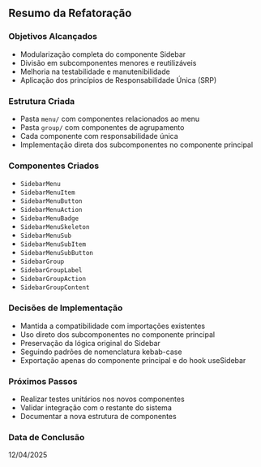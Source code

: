 ## Resumo da Refatoração

### Objetivos Alcançados
- Modularização completa do componente Sidebar
- Divisão em subcomponentes menores e reutilizáveis
- Melhoria na testabilidade e manutenibilidade
- Aplicação dos princípios de Responsabilidade Única (SRP)

### Estrutura Criada
- Pasta `menu/` com componentes relacionados ao menu
- Pasta `group/` com componentes de agrupamento
- Cada componente com responsabilidade única
- Implementação direta dos subcomponentes no componente principal

### Componentes Criados
- `SidebarMenu`
- `SidebarMenuItem`
- `SidebarMenuButton`
- `SidebarMenuAction`
- `SidebarMenuBadge`
- `SidebarMenuSkeleton`
- `SidebarMenuSub`
- `SidebarMenuSubItem`
- `SidebarMenuSubButton`
- `SidebarGroup`
- `SidebarGroupLabel`
- `SidebarGroupAction`
- `SidebarGroupContent`

### Decisões de Implementação
- Mantida a compatibilidade com importações existentes
- Uso direto dos subcomponentes no componente principal
- Preservação da lógica original do Sidebar
- Seguindo padrões de nomenclatura kebab-case
- Exportação apenas do componente principal e do hook useSidebar

### Próximos Passos
- Realizar testes unitários nos novos componentes
- Validar integração com o restante do sistema
- Documentar a nova estrutura de componentes

### Data de Conclusão
12/04/2025